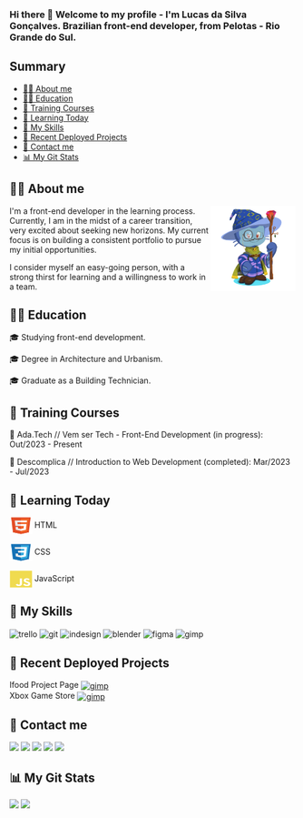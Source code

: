 ### Hi there 👋 Welcome to my profile - I'm Lucas da Silva Gonçalves. Brazilian front-end developer, from Pelotas - Rio Grande do Sul.
## Summary

- [🧙‍♂️ About me](#%EF%B8%8F-about-me)
- [🧑‍🎓 Education](#-education)
- [📓 Training Courses](#-training-courses)
- [📖 Learning Today](#-learning-today)
- [🥷 My Skills](#-my-skills)
- [🎯 Recent Deployed Projects](#-recent-deployed-projects)
- [💬 Contact me](#-contact-me)
- [📊 My Git Stats](#-my-git-stats)

## 🧙‍♂️ About me
<div style="float: right; margin-left: 20;">
   <a href="https://github.com/lukesgon/lukesgon/blob/main/octocat-1699059853567.png">
     <img align="right" margin="20" alt="lukesgon-img" height="150";" src="https://github.com/lukesgon/lukesgon/blob/main/octocat-1699059853567.png" title="github: lukesgon repository" />
   </a>
</div>
<p>I'm a front-end developer in the learning process. Currently, I am in the midst of a career transition, very excited about seeking new horizons. My current focus is on building a consistent portfolio to pursue my initial opportunities.</p>
<p>I consider myself an easy-going person, with a strong thirst for learning and a willingness to work in a team.</p>

## 🧑‍🎓 Education
<p>🎓 Studying front-end development.</p>
<p>🎓 Degree in Architecture and Urbanism.</p>
<p>🎓 Graduate as a Building Technician.</p>

## 📓 Training Courses
<p>📒 Ada.Tech // Vem ser Tech - Front-End Development (in progress): Out/2023 - Present</p>
<p>📒 Descomplica // Introduction to Web Development (completed): Mar/2023 - Jul/2023</p>

## 📖 Learning Today
<div>
<a href="http://google.com/"><img align="center" alt="HTML" height="30" width="40" src="https://raw.githubusercontent.com/devicons/devicon/master/icons/html5/html5-original.svg"></a> HTML 
 <br><br>
<img align="center" alt="CSS" height="30" width="40" src="https://raw.githubusercontent.com/devicons/devicon/master/icons/css3/css3-original.svg"> CSS 
 <br><br>
<img align="center" alt="Js" height="30" width="40" src="https://raw.githubusercontent.com/devicons/devicon/master/icons/javascript/javascript-plain.svg"> JavaScript 
</div>

## 🥷 My Skills
<img align="center" alt="trello" height="30" width="fit-content" src="https://img.shields.io/badge/Trello-0052CC?style=for-the-badge&logo=trello&logoColor=white"> <img align="center" alt="git" height="30" width="fit-content" src="https://img.shields.io/badge/GIT-E44C30?style=for-the-badge&logo=git&logoColor=white"> <img align="center" alt="indesign" height="30" width="fit-content" src="https://img.shields.io/badge/Adobe%20InDesign-FF3366?style=for-the-badge&logo=Adobe%20InDesign&logoColor=white"> <img align="center" alt="blender" height="30" width="fit-content" src="https://img.shields.io/badge/blender-%23F5792A.svg?style=for-the-badge&logo=blender&logoColor=white"> <img align="center" alt="figma" height="30" width="fit-content" src="https://img.shields.io/badge/Figma-F24E1E?style=for-the-badge&logo=figma&logoColor=white">
<img align="center" alt="gimp" height="30" width="fit-content" src="https://img.shields.io/badge/gimp-5C5543?style=for-the-badge&logo=gimp&logoColor=white">

## 🎯 Recent Deployed Projects
Ifood Project Page <a href="https://lukesgon.github.io/ifood-project-page/"><img align="center" alt="gimp" height="16" width="fit-content" src="https://img.shields.io/website-up-down-green-red/http/monip.org.svg" alt="ifood project link"></a>
<br>
Xbox Game Store <a href="https://lukesgon.github.io/xgstore/"><img align="center" alt="gimp" height="16" width="fit-content" src="https://img.shields.io/website-up-down-green-red/http/monip.org.svg" alt="xbox project link"></a>

## 💬 Contact me
<a href="https://api.whatsapp.com/send?phone=5553984688644" target="_blank"><img src="https://img.shields.io/badge/WhatsApp-25D366?style=for-the-badge&logo=whatsapp&logoColor=white"></a>
<a href="mailto:lucasdasgoncalves@gmail.com" target="_blank"><img src="https://img.shields.io/badge/Gmail-D14836?style=for-the-badge&logo=gmail&logoColor=white"></a>
<a href="https://linkedin.com/in/lucasdasgoncalves/" target="_blank"><img src="https://img.shields.io/badge/LinkedIn-0077B5?style=for-the-badge&logo=linkedin&logoColor=white" target="_blank"></a>
<a href="https://www.instagram.com/lukesgon/" target="_blank"><img src="https://img.shields.io/badge/Instagram-E4405F?style=for-the-badge&logo=instagram&logoColor=white" target="_blank"></a>
<a href="https://www.facebook.com/lucasdasgoncalves" target="_blank"><img src="https://img.shields.io/badge/Facebook-1877F2?style=for-the-badge&logo=facebook&logoColor=white" target="_blank"></a>

## 📊 My Git Stats
<a href="https://github.com/lukesgon"><img height=200 align="center" src="https://github-readme-stats.vercel.app/api?username=lukesgon&theme=transparent" style="display:inline-block"></a>
<a href="https://github.com/lukesgon"><img height=200 align="center" src="https://github-readme-stats.vercel.app/api/top-langs/?username=lukesgon&layout=donut&theme=transparent" style="display:inline-block"></a>
